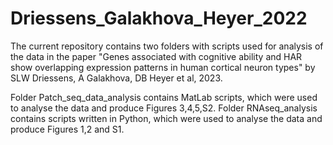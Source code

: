 # Driessens_Galakhova_Heyer_2022

The current repository contains two folders with scripts used for analysis of the data in the paper 
"Genes associated with cognitive ability and HAR show overlapping expression patterns in human cortical neuron types" by SLW Driessens, A Galakhova, DB Heyer et al, 2023. 

Folder Patch_seq_data_analysis contains MatLab scripts, which were used to analyse the data and produce Figures 3,4,5,S2.
Folder RNAseq_analysis contains scripts written in Python, which were used to analyse the data and produce Figures 1,2 and S1.
